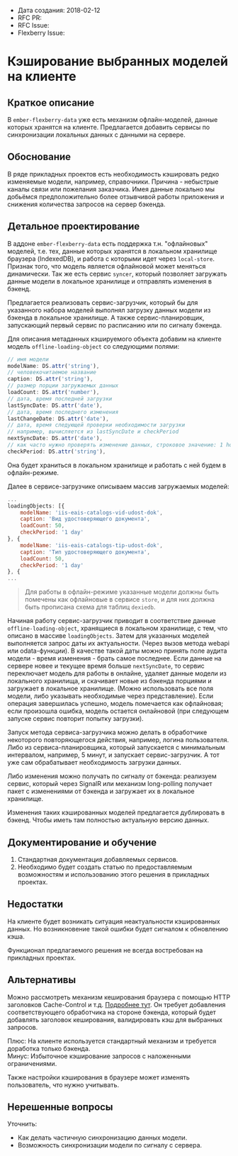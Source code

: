 - Дата создания: 2018-02-12
- RFC PR:
- RFC Issue:
- Flexberry Issue:

# Кэширование выбранных моделей на клиенте

## Краткое описание

В `ember-flexberry-data` уже есть механизм офлайн-моделей, данные которых 
хранятся на клиенте. Предлагается добавить сервисы по синхронизации локальных
данных с данными на сервере.

## Обоснование

В ряде прикладных проектов есть необходимость кэшировать редко изменяемые модели, например, 
справочники. Причина - небыстрые каналы связи или пожелания заказчика. Имея данные 
локально мы добьёмся предположительно более отзывчивой работы приложения и снижения количества
запросов на сервер бэкенда.

## Детальное проектирование

В аддоне `ember-flexberry-data` есть поддержка т.н. "офлайновых" моделей, т.е. 
тех, данные которых хранятся в локальном хранилище браузера (IndexedDB), и работа с которыми 
идет через `local-store`. Признак того, что модель является офлайновой может меняться 
динамически. Так же есть сервис `syncer`, который позволяет загружать данные модели в локальное
хранилище и отправлять изменения в бэкенд.

Предлагается реализовать сервис-загрузчик, который бы для указанного набора моделей 
выполнял загрузку данных модели из бэкенда в локальное хранилище. А также сервис-планировщик, запускающий первый сервис по расписанию или по сигналу бэкенда.

Для описания метаданных кэшируемого объекта добавим на клиенте модель
`offline-loading-object` со следующими полями: 
```js
// имя модели
modelName: DS.attr('string'),
// человекочитаемое название
caption: DS.attr('string'),
// размер порции загружаемых данных
loadCount: DS.attr('number'),
// дата, время последней загрузки
lastSyncDate: DS.attr('date'),
// дата, время последнего изменения
lastChangeDate: DS.attr('date'),
// дата, время следующей проверки необходимости загрузки
// например, вычисляется из lastSyncDate и checkPeriod
nextSyncDate: DS.attr('date'),
// как часто нужно проверять изменение данных, строковое значение: 1 hour, 1 day, 2 week, 1 year
checkPeriod: DS.attr('string'),
```
Она будет храниться в локальном хранилище и работать с ней будем в офлайн-режиме.

Далее в сервисе-загрузчике описываем массив загружаемых моделей: 
```js
...
loadingObjects: [{
    modelName: 'iis-eais-catalogs-vid-udost-dok',
    caption: 'Вид удостоверяющего документа',
    loadCount: 50,
    checkPeriod: '1 day'
}, {
    modelName: 'iis-eais-catalogs-tip-udost-dok',
    caption: 'Тип удостоверяющего документа',
    loadCount: 50,
    checkPeriod: '1 day'
}, {
...
```
> Для работы в офлайн-режиме указанные модели должны быть помечены как офлайновые в сервисе `store`,
и для них должна быть прописана схема для таблиц `dexiedb`.

Начиная работу сервис-загрузчик приводит в соответствие данные `offline-loading-object`, хранящиеся
в локальном хранилище, с тем, что описано в массиве `loadingObjects`. Затем для указанных моделей 
выполняется запрос даты их актуальности. (Через вызов метода webapi или odata-функции). В качестве
такой даты можно принять поле аудита модели - время изменения - брать самое последнее. Если данные на 
сервере новее и текущее время больше `nextSyncDate`, то сервис переключает модель для работы в 
онлайне, удаляет данные модели из локального хранилища, и скачивает новые из бэкенда порциями и 
загружает в локальное хранилище. (Можно использовать все поля модели, либо указывать необходимые 
через представление). Если операция завершилась успешно, модель помечается как офлайновая; 
если произошла ошибка, модель остается онлайновой (при следующем запуске сервис повторит попытку 
загрузки).

Запуск метода сервиса-загрузчика можно делать в обработчике некоторого повторяющегося действия, 
например, логина пользователя. Либо из сервиса-планировщика, который запускается с минимальным интервалом, например, 5 минут, и запускает сервис-загрузчик. А тот уже сам обрабатывает необходимость 
загрузки данных. 

Либо изменения можно получать по сигналу от бэкенда: реализуем сервис, который через SignalR или механизм long-polling получает пакет с изменениями от бэкенда и загружает их в локальное хранилище.

Изменения таких кэшированных моделей предлагается дублировать в бэкенд. Чтобы иметь там полностью 
актуальную версию данных.

## Документирование и обучение

1. Стандартная документация добавляемых сервисов.
2. Необходимо будет создать статью по предоставляемым возможностям и использованию 
этого решения в прикладных проектах.

## Недостатки

На клиенте будет возникать ситуация неактуальности кэшированных данных. Но возникновение такой
ошибки будет сигналом к обновлению кэша.

Функционал предлагаемого решения не всегда востребован на прикладных проектах.

## Альтернативы

Можно рассмотреть механизм кеширования браузера с помощью HTTP заголовков Cache-Control и т.д.
[Подробнее тут](https://developers.google.com/web/fundamentals/performance/optimizing-content-efficiency/http-caching?hl=en#cache-control).
Он требует добавления соответствующего обработчика на стороне бэкенда, который будет добавлять 
заголовок кеширования, валидировать кэш для выбранных запросов.  

Плюс: На клиенте используется стандартный механизм и требуется доработка только бэкенда.   
Минус: Избыточное кэширование запросов с наложенными ограничениями.

Также настройки кэширования в браузере может изменять пользователь, что нужно учитывать.

## Нерешенные вопросы

Уточнить:
* Как делать частичную синхронизацию данных модели.
* Возможность синхронизации модели по сигналу с сервера.
